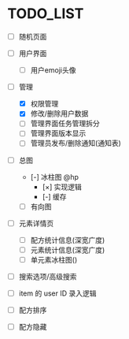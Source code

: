 # TODO_LIST

- [ ] 随机页面
- [ ] 用户界面
    - [ ] 用户emoji头像
- [ ] 管理
    - [x] 权限管理
    - [x] 修改/删除用户数据
    - [ ] 管理界面任务管理拆分
    - [ ] 管理界面版本显示
    - [ ] 管理员发布/删除通知(通知表)
- [ ] 总图
    - [-] 冰柱图 @hp
        - [×] 实现逻辑
        - [-] 缓存
    - [ ] 有向图
- [ ] 元素详情页
    - [ ] 配方统计信息(深宽广度)
    - [ ] 元素统计信息(深宽广度)
    - [ ] 单元素冰柱图()
- [ ] 搜索选项/高级搜索
- [ ] item 的 user ID 录入逻辑
- [ ] 配方排序
- [ ] 配方隐藏


